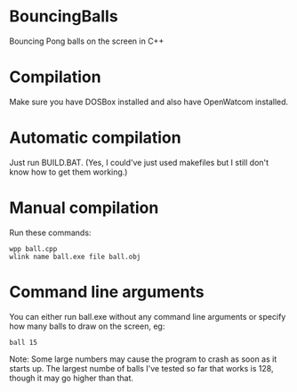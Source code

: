 # BouncingBalls
Bouncing Pong balls on the screen in C++

# Compilation
Make sure you have DOSBox installed and also have OpenWatcom installed.

# Automatic compilation
Just run BUILD.BAT. (Yes, I could've just used makefiles but I still don't know how to get them working.)

# Manual compilation
Run these commands:
```
wpp ball.cpp
wlink name ball.exe file ball.obj
```

# Command line arguments
You can either run ball.exe without any command line arguments or specify how many balls to draw on the screen, eg:
```
ball 15
```
Note: Some large numbers may cause the program to crash as soon as it starts up. The largest numbe of balls I've tested so far that works is 128, though it may go higher than that.
